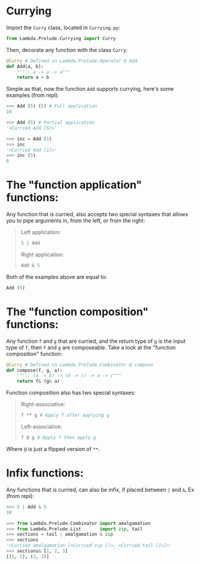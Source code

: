 # Currying
Import the `Curry` class, located in `Currying.py`:
```py
from Lambda.Prelude.Currying import Curry
```
Then, decorate any function with the class `Curry`:
```py
@Curry # Defined in Lambda.Prelude.Operator @ Add
def Add(a, b):
    """:: a -> a -> a"""
    return a + b
```
Simple as that, now the function `Add` supports currying, here's some examples (from repl):
```py
>>> Add (5) (5) # Full application
10
```
```py
>>> Add (5) # Partial application
'<Curried Add [5]>'
```
```py
>>> inc = Add (1)
>>> inc
'<Curried Add [1]>'
>>> inc (5)
6
```

# The "function application" functions:
Any function that is curried, also accepts two special syntaxes that allows you to pipe arguments in, from the left, or from the right:
> Left application:
> ```py
> 5 | Add
> ```
> Right application:
> ```py
> Add & 5
> ```
Both of the examples above are equal to:
```py
Add (5)
```

# The "function composition" functions:
Any function `f` and `g` that are curried, and the return type of `g` is the input type of `f`, then `f` and `g` are composeable. Take a look at the "function composition" function:
```py
@Curry # Defined in Lambda.Prelude.Combinator @ compose
def compose(f, g, a):
    """:: (a -> b) -> (b -> c) -> a -> c"""
    return f& (g& a)
```
Function composition also has two special syntaxes:
> Right-associative:
> ```py
> f ** g # Apply f after applying g
> ```
> Left-associative:
> ```py
> f @ g # Apply f then apply g
> ```
Where `@` is just a flipped version of `**`.

# Infix functions:
Any functions that is curried, can also be infix, if placed between `|` and `&`, Ex (from repl):
```py
>>> 5 | Add & 5
10
```
```py
>>> from Lambda.Prelude.Combinator import amalgamation
>>> from Lambda.Prelude.List       import zip, tail
>>> sections = tail | amalgamation & zip
>>> sections
'<Curried amalgamation [<Curried zip []>, <Curried tail []>]>'
>>> sections& [1, 2, 3]
[(1, 2), (2, 3)]
```
